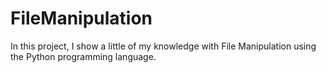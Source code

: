 # FileManipulation
In this project, I show a little of my knowledge with File Manipulation using the Python programming language.
